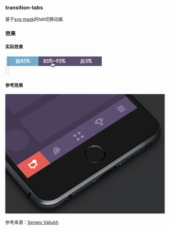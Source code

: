 ### transition-tabs
基于[svg mask](https://developer.mozilla.org/en-US/docs/Web/SVG/Element/mask)的tab切换动画

### 效果
#### 实际效果
![image](https://raw.githubusercontent.com/CODE-FOR-INTEREST/transition-tabs/master/demo.gif)
#### 参考效果
![image](https://raw.githubusercontent.com/CODE-FOR-INTEREST/transition-tabs/master/demo1.gif)

参考来源：[Sergey Valiukh](https://dribbble.com/shots/2071319-GIF-of-the-Tapbar-Interactions?spm=0.0.0.0.812ymb)
